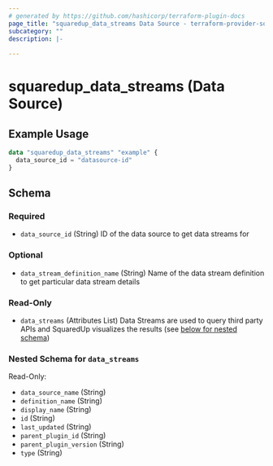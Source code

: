```yaml
---
# generated by https://github.com/hashicorp/terraform-plugin-docs
page_title: "squaredup_data_streams Data Source - terraform-provider-squaredup"
subcategory: ""
description: |-
  
---
```


# squaredup_data_streams (Data Source)



## Example Usage

```terraform
data "squaredup_data_streams" "example" {
  data_source_id = "datasource-id"
}
```

<!-- schema generated by tfplugindocs -->
## Schema

### Required

- `data_source_id` (String) ID of the data source to get data streams for

### Optional

- `data_stream_definition_name` (String) Name of the data stream definition to get particular data stream details

### Read-Only

- `data_streams` (Attributes List) Data Streams are used to query third party APIs and SquaredUp visualizes the results (see [below for nested schema](#nestedatt--data_streams))

<a id="nestedatt--data_streams"></a>
### Nested Schema for `data_streams`

Read-Only:

- `data_source_name` (String)
- `definition_name` (String)
- `display_name` (String)
- `id` (String)
- `last_updated` (String)
- `parent_plugin_id` (String)
- `parent_plugin_version` (String)
- `type` (String)
